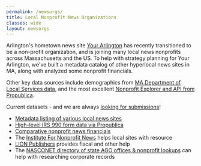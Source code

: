 ```yaml
---
permalink: /newsorgs/
title: Local Nonprofit News Organizations
classes: wide
layout: newsorgs
---
```


Arlington's hometown news site [Your Arlington](https://yourarlington.com/about) has recently transitioned to be a non-profit organization, and is joining many local news nonprofits across Massachusetts and the US.  To help with strategy planning for Your Arlington, we've built a metadata catalog of other hyperlocal news sites in MA, along with analyzed some nonprofit financials.

Other key data sources include demographics from [MA Department of Local Services data](https://www.mass.gov/collections/DLS-databank-reports?topicid=91821), and the most excellent [Nonprofit Explorer and API from Propublica](https://projects.propublica.org/nonprofits/).

Current datasets - and we are always [looking for submissions](/help)!

- [Metadata listing of various local news sites](/local-news-orgs/)
- [High-level IRS 990 form data via Propublica](/data/newsorgs/p990/)
- [Comparative nonprofit news financials](/data/newsorgs/finance/news-finances.csv)
- The [Institute For Nonprofit News](https://findyournews.org/campaign/inn-network-directory/) helps local sites with resource
- [LION Publishers](https://www.lionpublishers.com/members/) provides fiscal and other help
- The [NASCONET directory of state AGO offices & nonprofit lookups](https://www.nasconet.org/resources/state-government/) can help with researching corporate records
